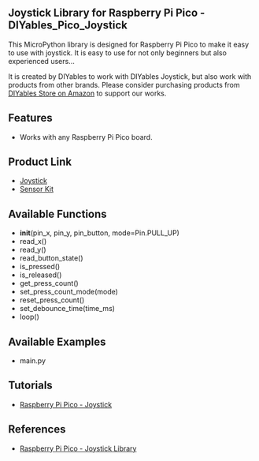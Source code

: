 ## Joystick Library for Raspberry Pi Pico - DIYables_Pico_Joystick
This MicroPython library is designed for Raspberry Pi Pico to make it easy to use with joystick. It is easy to use for not only beginners but also experienced users... 

It is created by DIYables to work with DIYables Joystick, but also work with products from other brands. Please consider purchasing products from [DIYables Store on Amazon](https://amazon.com/diyables) to support our works.



Features
----------------------------
* Works with any Raspberry Pi Pico board.

Product Link
----------------------------
* [Joystick](https://diyables.io/products/joystick)
* [Sensor Kit](https://diyables.io/products/sensor-kit)



Available Functions
----------------------------
* __init__(pin_x, pin_y, pin_button, mode=Pin.PULL_UP)
* read_x()	
* read_y()	
* read_button_state()
* is_pressed()
* is_released()
* get_press_count()
* set_press_count_mode(mode)
* reset_press_count()
* set_debounce_time(time_ms)
* loop()



Available Examples
----------------------------
* main.py



Tutorials
----------------------------
* [Raspberry Pi Pico - Joystick](https://newbiely.com/tutorials/raspberry-pico/raspberry-pi-pico-joystick)



References
----------------------------
* [Raspberry Pi Pico - Joystick Library](https://newbiely.com/tutorials/raspberry-pico/raspberry-pi-pico-joystick-library)
